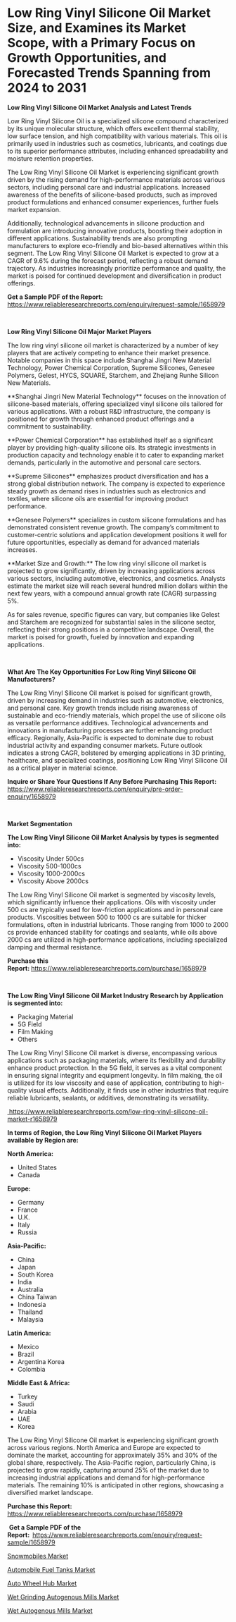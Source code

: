 <p><h1>Low Ring Vinyl Silicone Oil Market Size, and Examines its Market Scope, with a Primary Focus on Growth Opportunities, and Forecasted Trends Spanning from 2024 to 2031</h1></p><p><strong>Low Ring Vinyl Silicone Oil Market Analysis and Latest Trends</strong></p>
<p><p>Low Ring Vinyl Silicone Oil is a specialized silicone compound characterized by its unique molecular structure, which offers excellent thermal stability, low surface tension, and high compatibility with various materials. This oil is primarily used in industries such as cosmetics, lubricants, and coatings due to its superior performance attributes, including enhanced spreadability and moisture retention properties.</p><p>The Low Ring Vinyl Silicone Oil Market is experiencing significant growth driven by the rising demand for high-performance materials across various sectors, including personal care and industrial applications. Increased awareness of the benefits of silicone-based products, such as improved product formulations and enhanced consumer experiences, further fuels market expansion. </p><p>Additionally, technological advancements in silicone production and formulation are introducing innovative products, boosting their adoption in different applications. Sustainability trends are also prompting manufacturers to explore eco-friendly and bio-based alternatives within this segment. The Low Ring Vinyl Silicone Oil Market is expected to grow at a CAGR of 9.6% during the forecast period, reflecting a robust demand trajectory. As industries increasingly prioritize performance and quality, the market is poised for continued development and diversification in product offerings.</p></p>
<p><strong>Get a Sample PDF of the Report:&nbsp;</strong> <a href="https://www.reliableresearchreports.com/enquiry/request-sample/1658979?utm_campaign=28&utm_medium=2&utm_source=Github&utm_content=ia&utm_term=09122024&utm_id=low-ring-vinyl-silicone-oil">https://www.reliableresearchreports.com/enquiry/request-sample/1658979</a></p>
<p>&nbsp;</p>
<p><strong>Low Ring Vinyl Silicone Oil Major Market Players</strong></p>
<p><p>The low ring vinyl silicone oil market is characterized by a number of key players that are actively competing to enhance their market presence. Notable companies in this space include Shanghai Jingri New Material Technology, Power Chemical Corporation, Supreme Silicones, Genesee Polymers, Gelest, HYCS, SQUARE, Starchem, and Zhejiang Runhe Silicon New Materials.</p><p>**Shanghai Jingri New Material Technology** focuses on the innovation of silicone-based materials, offering specialized vinyl silicone oils tailored for various applications. With a robust R&D infrastructure, the company is positioned for growth through enhanced product offerings and a commitment to sustainability.</p><p>**Power Chemical Corporation** has established itself as a significant player by providing high-quality silicone oils. Its strategic investments in production capacity and technology enable it to cater to expanding market demands, particularly in the automotive and personal care sectors.</p><p>**Supreme Silicones** emphasizes product diversification and has a strong global distribution network. The company is expected to experience steady growth as demand rises in industries such as electronics and textiles, where silicone oils are essential for improving product performance.</p><p>**Genesee Polymers** specializes in custom silicone formulations and has demonstrated consistent revenue growth. The company’s commitment to customer-centric solutions and application development positions it well for future opportunities, especially as demand for advanced materials increases.</p><p>**Market Size and Growth:** The low ring vinyl silicone oil market is projected to grow significantly, driven by increasing applications across various sectors, including automotive, electronics, and cosmetics. Analysts estimate the market size will reach several hundred million dollars within the next few years, with a compound annual growth rate (CAGR) surpassing 5%.</p><p>As for sales revenue, specific figures can vary, but companies like Gelest and Starchem are recognized for substantial sales in the silicone sector, reflecting their strong positions in a competitive landscape. Overall, the market is poised for growth, fueled by innovation and expanding applications.</p></p>
<p>&nbsp;</p>
<p><strong>What Are The Key Opportunities For Low Ring Vinyl Silicone Oil Manufacturers?</strong></p>
<p><p>The Low Ring Vinyl Silicone Oil market is poised for significant growth, driven by increasing demand in industries such as automotive, electronics, and personal care. Key growth trends include rising awareness of sustainable and eco-friendly materials, which propel the use of silicone oils as versatile performance additives. Technological advancements and innovations in manufacturing processes are further enhancing product efficacy. Regionally, Asia-Pacific is expected to dominate due to robust industrial activity and expanding consumer markets. Future outlook indicates a strong CAGR, bolstered by emerging applications in 3D printing, healthcare, and specialized coatings, positioning Low Ring Vinyl Silicone Oil as a critical player in material science.</p></p>
<p><strong>Inquire or Share Your Questions If Any Before Purchasing This Report:</strong> <a href="https://www.reliableresearchreports.com/enquiry/pre-order-enquiry/1658979?utm_campaign=28&utm_medium=2&utm_source=Github&utm_content=ia&utm_term=09122024&utm_id=low-ring-vinyl-silicone-oil">https://www.reliableresearchreports.com/enquiry/pre-order-enquiry/1658979</a></p>
<p>&nbsp;</p>
<p><strong>Market Segmentation</strong></p>
<p><strong>The Low Ring Vinyl Silicone Oil Market Analysis by types is segmented into:</strong></p>
<p><ul><li>Viscosity Under 500cs</li><li>Viscosity 500-1000cs</li><li>Viscosity 1000-2000cs</li><li>Viscosity Above 2000cs</li></ul></p>
<p><p>The Low Ring Vinyl Silicone Oil market is segmented by viscosity levels, which significantly influence their applications. Oils with viscosity under 500 cs are typically used for low-friction applications and in personal care products. Viscosities between 500 to 1000 cs are suitable for thicker formulations, often in industrial lubricants. Those ranging from 1000 to 2000 cs provide enhanced stability for coatings and sealants, while oils above 2000 cs are utilized in high-performance applications, including specialized damping and thermal resistance.</p></p>
<p><strong>Purchase this Report:&nbsp;</strong><a href="https://www.reliableresearchreports.com/purchase/1658979?utm_campaign=28&utm_medium=2&utm_source=Github&utm_content=ia&utm_term=09122024&utm_id=low-ring-vinyl-silicone-oil">https://www.reliableresearchreports.com/purchase/1658979</a></p>
<p>&nbsp;</p>
<p><strong>The Low Ring Vinyl Silicone Oil Market Industry Research by Application is segmented into:</strong></p>
<p><ul><li>Packaging Material</li><li>5G Field</li><li>Film Making</li><li>Others</li></ul></p>
<p><p>The Low Ring Vinyl Silicone Oil market is diverse, encompassing various applications such as packaging materials, where its flexibility and durability enhance product protection. In the 5G field, it serves as a vital component in ensuring signal integrity and equipment longevity. In film making, the oil is utilized for its low viscosity and ease of application, contributing to high-quality visual effects. Additionally, it finds use in other industries that require reliable lubricants, sealants, or additives, demonstrating its versatility.</p></p>
<p><a href="https://www.reliableresearchreports.com/low-ring-vinyl-silicone-oil-market-r1658979?utm_campaign=28&utm_medium=2&utm_source=Github&utm_content=ia&utm_term=09122024&utm_id=low-ring-vinyl-silicone-oil">&nbsp;https://www.reliableresearchreports.com/low-ring-vinyl-silicone-oil-market-r1658979</a></p>
<p><strong>In terms of Region, the Low Ring Vinyl Silicone Oil Market Players available by Region are:</strong></p>
<p>
    <p> <strong> North America: </strong>
        <ul>
            <li>United States</li>
            <li>Canada</li>
        </ul>
        </p> 
    <p> <strong> Europe: </strong>
        <ul>
            <li>Germany</li>
            <li>France</li>
            <li>U.K.</li>
            <li>Italy</li>
            <li>Russia</li>
        </ul>
        </p> 
    <p> <strong> Asia-Pacific: </strong>
        <ul>
            <li>China</li>
            <li>Japan</li>
            <li>South Korea</li>
            <li>India</li>
            <li>Australia</li>
            <li>China Taiwan</li>
            <li>Indonesia</li>
            <li>Thailand</li>
            <li>Malaysia</li>
        </ul>
        </p> 
    <p> <strong> Latin America: </strong>
        <ul>
            <li>Mexico</li>
            <li>Brazil</li>
            <li>Argentina Korea</li>
            <li>Colombia</li>
        </ul>
        </p> 
    <p> <strong> Middle East & Africa: </strong>
        <ul>
            <li>Turkey</li>
            <li>Saudi</li>
            <li>Arabia</li>
            <li>UAE</li>
            <li>Korea</li>
        </ul>
    </p>
    </p>
<p><p>The Low Ring Vinyl Silicone Oil market is experiencing significant growth across various regions. North America and Europe are expected to dominate the market, accounting for approximately 35% and 30% of the global share, respectively. The Asia-Pacific region, particularly China, is projected to grow rapidly, capturing around 25% of the market due to increasing industrial applications and demand for high-performance materials. The remaining 10% is anticipated in other regions, showcasing a diversified market landscape.</p></p>
<p><strong>Purchase this Report: </strong><a href="https://www.reliableresearchreports.com/purchase/1658979?utm_campaign=28&utm_medium=2&utm_source=Github&utm_content=ia&utm_term=09122024&utm_id=low-ring-vinyl-silicone-oil">https://www.reliableresearchreports.com/purchase/1658979</a></p>
<p>&nbsp;<strong>Get a Sample PDF of the Report:&nbsp;&nbsp;</strong><a href="https://www.reliableresearchreports.com/enquiry/request-sample/1658979?utm_campaign=28&utm_medium=2&utm_source=Github&utm_content=ia&utm_term=09122024&utm_id=low-ring-vinyl-silicone-oil">https://www.reliableresearchreports.com/enquiry/request-sample/1658979</a></p>
<p><strong></strong></p>
<p><p><a href="https://www.linkedin.com/pulse/snowmobiles-market-size-insights-types-share-selling-price-kgeye?utm_campaign=28&utm_medium=2&utm_source=Github&utm_content=ia&utm_term=09122024&utm_id=low-ring-vinyl-silicone-oil">Snowmobiles Market</a></p><p><a href="https://www.linkedin.com/pulse/automobile-fuel-tanks-market-analysis-historical-data-future-hhqbe?utm_campaign=28&utm_medium=2&utm_source=Github&utm_content=ia&utm_term=09122024&utm_id=low-ring-vinyl-silicone-oil">Automobile Fuel Tanks Market</a></p><p><a href="https://www.linkedin.com/pulse/strategic-insights-auto-wheel-hub-market-stakeholder-impacts-hhxle?utm_campaign=28&utm_medium=2&utm_source=Github&utm_content=ia&utm_term=09122024&utm_id=low-ring-vinyl-silicone-oil">Auto Wheel Hub Market</a></p><p><a href="https://github.com/SamiaChowdhury801/Market-Research-Report-List-1/blob/main/wet-grinding-autogenous-mills-market.md?utm_campaign=28&utm_medium=2&utm_source=Github&utm_content=ia&utm_term=09122024&utm_id=low-ring-vinyl-silicone-oil">Wet Grinding Autogenous Mills Market</a></p><p><a href="https://github.com/BellAuer/Market-Research-Report-List-1/blob/main/wet-autogenous-mills-market.md?utm_campaign=28&utm_medium=2&utm_source=Github&utm_content=ia&utm_term=09122024&utm_id=low-ring-vinyl-silicone-oil">Wet Autogenous Mills Market</a></p></p>